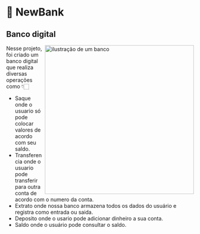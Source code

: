 # 💸 NewBank

## Banco digital

<img src="https://static.vecteezy.com/system/resources/previews/020/716/209/non_2x/flat-icon-bank-bank-icon-where-to-keep-money-illustration-of-saving-in-the-bank-free-png.png" alt="ilustração de um banco" min-width="300px" max-width="300px" width="400px" align="right">


Nesse projeto, foi criado um banco digital que realiza diversas operações como 👇🏻

- Saque onde o usuario só pode colocar valores de acordo com seu saldo.
- Transferencia onde o usuario pode transferir para outra conta de acordo com o numero da conta.
- Extrato onde nossa banco armazena todos os dados do usuário e registra como entrada ou saida.
- Deposito onde o usario pode adicionar dinheiro a sua conta.
- Saldo onde o usuário pode consultar o saldo.
